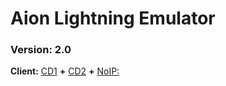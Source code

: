 # Aion Lightning Emulator
### Version: 2.0

**Client:** [CD1](https://mega.nz/file/MHg0SDoL#HdTokFoo87wIccWfnG1mioAPn_K00A9_6iKMYvQ7LSo) **+** 
			[CD2](https://mega.nz/file/leoykZhZ#L6ekT2zgxqlx_EYZkIcnPAZd-96KyZIpOHOj-dzUKag) **+** 
			[NoIP:](https://mega.nz/file/FCpgBJZa#vy6n2ZTzEEYxG7drzBex3DyQv4VkgxFaN5mHkZNDQMU)